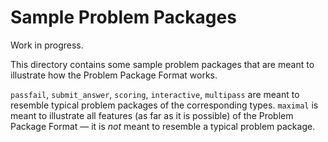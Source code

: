 # Sample Problem Packages

Work in progress.

This directory contains some sample problem packages that are meant to illustrate how the Problem Package Format works.

`passfail`, `submit_answer`, `scoring`, `interactive`, `multipass` are meant to resemble typical problem packages of the corresponding types. `maximal` is meant to illustrate all features (as far as it is possible) of the Problem Package Format — it is *not* meant to resemble a typical problem package.
